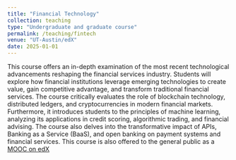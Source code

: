 ```yaml
---
title: "Financial Technology"
collection: teaching
type: "Undergraduate and graduate course"
permalink: /teaching/fintech
venue: "UT-Austin/edX"
date: 2025-01-01
---
```


This course offers an in-depth examination of the most recent technological advancements reshaping the financial services industry. Students will explore how financial institutions leverage emerging technologies to create value, gain competitive advantage, and transform traditional financial services. The course critically evaluates the role of blockchain technology, distributed ledgers, and cryptocurrencies in modern financial markets. Furthermore, it introduces students to the principles of machine learning, analyzing its applications in credit scoring, algorithmic trading, and financial advising. The course also delves into the transformative impact of APIs, Banking as a Service (BaaS), and open banking on payment systems and financial services. This course is also offered to the general public as a [MOOC on edX](https://www.edx.org/certificates/professional-certificate/utaustinx-fintech-the-future-of-finance)